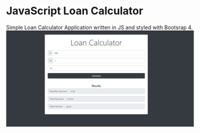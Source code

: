 # JavaScript Loan Calculator
Simple Loan Calculator Application written in JS and styled with Bootsrap 4.
![alt text](https://github.com/Henrik-Johansson1980/js-loan-calculator/blob/master/img/preview.png "Loan Calculator Preview")
